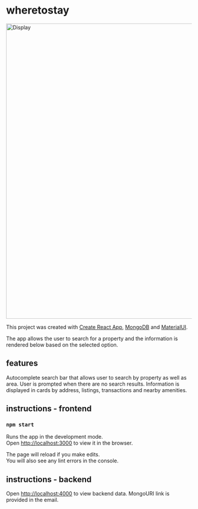 # wheretostay

<img src = "https://i.ibb.co/Qb4ntYN/Screen-Recording-2021-09-14-at-11-49-57-AM-1.gif" alt='Display' width='800'/>

This project was created with [Create React App](https://github.com/facebook/create-react-app), [MongoDB](https://github.com/mongodb/mongo) and [MaterialUI](https://github.com/mui-org/material-ui).

The app allows the user to search for a property and the information is rendered below based on the selected option.

## features

Autocomplete search bar that allows user to search by property as well as area.
User is prompted when there are no search results.
Information is displayed in cards by address, listings, transactions and nearby amenities.



## instructions - frontend
### `npm start`

Runs the app in the development mode.\
Open [http://localhost:3000](http://localhost:3000) to view it in the browser.

The page will reload if you make edits.\
You will also see any lint errors in the console.

## instructions - backend
Open [http://localhost:4000](http://localhost:4000) to view backend data.
MongoURI link is provided in the email.